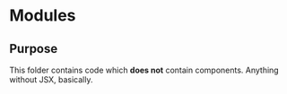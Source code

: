 # Modules

## Purpose

This folder contains code which **does not** contain components. Anything without JSX, basically.
